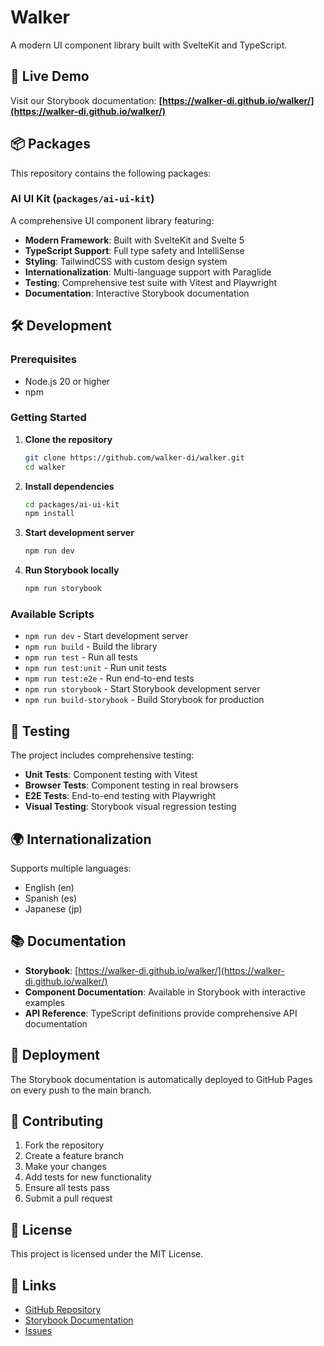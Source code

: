 # Walker

A modern UI component library built with SvelteKit and TypeScript.

## 🚀 Live Demo

Visit our Storybook documentation: **[https://walker-di.github.io/walker/](https://walker-di.github.io/walker/)**

## 📦 Packages

This repository contains the following packages:

### AI UI Kit (`packages/ai-ui-kit`)

A comprehensive UI component library featuring:

- **Modern Framework**: Built with SvelteKit and Svelte 5
- **TypeScript Support**: Full type safety and IntelliSense
- **Styling**: TailwindCSS with custom design system
- **Internationalization**: Multi-language support with Paraglide
- **Testing**: Comprehensive test suite with Vitest and Playwright
- **Documentation**: Interactive Storybook documentation

## 🛠️ Development

### Prerequisites

- Node.js 20 or higher
- npm

### Getting Started

1. **Clone the repository**
   ```bash
   git clone https://github.com/walker-di/walker.git
   cd walker
   ```

2. **Install dependencies**
   ```bash
   cd packages/ai-ui-kit
   npm install
   ```

3. **Start development server**
   ```bash
   npm run dev
   ```

4. **Run Storybook locally**
   ```bash
   npm run storybook
   ```

### Available Scripts

- `npm run dev` - Start development server
- `npm run build` - Build the library
- `npm run test` - Run all tests
- `npm run test:unit` - Run unit tests
- `npm run test:e2e` - Run end-to-end tests
- `npm run storybook` - Start Storybook development server
- `npm run build-storybook` - Build Storybook for production

## 🧪 Testing

The project includes comprehensive testing:

- **Unit Tests**: Component testing with Vitest
- **Browser Tests**: Component testing in real browsers
- **E2E Tests**: End-to-end testing with Playwright
- **Visual Testing**: Storybook visual regression testing

## 🌍 Internationalization

Supports multiple languages:
- English (en)
- Spanish (es)
- Japanese (jp)

## 📚 Documentation

- **Storybook**: [https://walker-di.github.io/walker/](https://walker-di.github.io/walker/)
- **Component Documentation**: Available in Storybook with interactive examples
- **API Reference**: TypeScript definitions provide comprehensive API documentation

## 🚀 Deployment

The Storybook documentation is automatically deployed to GitHub Pages on every push to the main branch.

## 🤝 Contributing

1. Fork the repository
2. Create a feature branch
3. Make your changes
4. Add tests for new functionality
5. Ensure all tests pass
6. Submit a pull request

## 📄 License

This project is licensed under the MIT License.

## 🔗 Links

- [GitHub Repository](https://github.com/walker-di/walker)
- [Storybook Documentation](https://walker-di.github.io/walker/)
- [Issues](https://github.com/walker-di/walker/issues)

